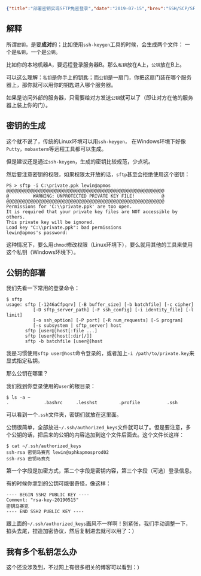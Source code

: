 ```json lw-blog-meta
{"title":"部署密钥实现SFTP免密登录","date":"2019-07-15","brev":"SSH/SCP/SFTP等工具是很重要的运维工具，为了实现自动化运维，配置密钥以实现免密登录是非常重要的手段。前面一篇文章讲了如何通过密码登录，这篇文章讲一下如何通过密钥登录。","tags":["OS"],"path":"blog/2019/190715-部署密钥实现SFTP免密登录.md"}
```



## 解释

所谓`密钥`，是要**成对**的；比如使用`ssh-keygen`工具的时候，会生成两个文件：
一个是`私钥`，一个是`公钥`。

比如你的本地机器A，要远程登录服务器B。那么`私钥`放在A上，`公钥`放在B上。

可以这么理解：`私钥`是你手上的钥匙；而`公钥`是一扇门，你把这扇门装在哪个服务器上，那你就可以用你的钥匙进入哪个服务器。

如果是访问外部的服务器，只需要给对方发送`公钥`就可以了（即让对方在他的服务器上装上你的门）。

## 密钥的生成

这个就不说了，传统的Linux环境可以用`ssh-keygen`，
在Windows环境下好像`Putty`，`mobaxterm`等远程工具都可以生成。

但是建议还是通过`ssh-keygen`，生成的密钥比较规范，少点坑。

然后要注意密钥的权限，如果权限太开放的话，`sftp`甚至会拒绝使用这个密钥：

```shell-session
PS > sftp -i C:\private.ppk lewin@apmos
@@@@@@@@@@@@@@@@@@@@@@@@@@@@@@@@@@@@@@@@@@@@@@@@@@@@@@@@@@@
@         WARNING: UNPROTECTED PRIVATE KEY FILE!          @
@@@@@@@@@@@@@@@@@@@@@@@@@@@@@@@@@@@@@@@@@@@@@@@@@@@@@@@@@@@
Permissions for 'C:\\private.ppk' are too open.
It is required that your private key files are NOT accessible by others.
This private key will be ignored.
Load key "C:\\private.ppk": bad permissions
lewin@apmos's password:
```

这种情况下，要么用`chmod`修改权限（Linux环境下），要么就用其他的工具来使用这个私钥（Windows环境下）。

## 公钥的部署

我们先看一下常用的登录命令：

```shell-session
$ sftp
usage: sftp [-1246aCfpqrv] [-B buffer_size] [-b batchfile] [-c cipher]
          [-D sftp_server_path] [-F ssh_config] [-i identity_file] [-l limit]
          [-o ssh_option] [-P port] [-R num_requests] [-S program]
          [-s subsystem | sftp_server] host
       sftp [user@]host[:file ...]
       sftp [user@]host[:dir[/]]
       sftp -b batchfile [user@]host
```

我是习惯使用`sftp user@host`命令登录的，或者加上`-i /path/to/private.key`来显式指定私钥。

那么公钥在哪里？

我们找到你登录使用的`user`的根目录：

```shell-session
$ ls -a ~
.             .bashrc     .lesshst        .profile          .ssh
```

可以看到一个`.ssh`文件夹，密钥们就放在这里面。

公钥很简单，全部放进`~/.ssh/authorized_keys`文件就可以了。但是要注意，多个公钥的话，把后来的公钥的内容追加到这个文件后面去。这个文件长这样：

```shell-session
$ cat ~/.ssh/authorized_keys
ssh-rsa 密钥马赛克 lewin@aphkapmosprod02
ssh-rsa 密钥马赛克
```

第一个字段是加密方式，第二个字段是密钥内容，第三个字段（可选）登录信息。

有的时候你拿到的公钥可能很奇怪，像这样：

```text
---- BEGIN SSH2 PUBLIC KEY ----
Comment: "rsa-key-20190515"
密钥马赛克
---- END SSH2 PUBLIC KEY ----
```

跟上面的`~/.ssh/authorized_keys`画风不一样啊！别紧张，我们手动调整一下，掐头去尾，捏造加密协议，然后复制进去就可以用了：）

## 我有多个私钥怎么办

这个还没涉及到，不过网上有很多相关的博客可以看到：）